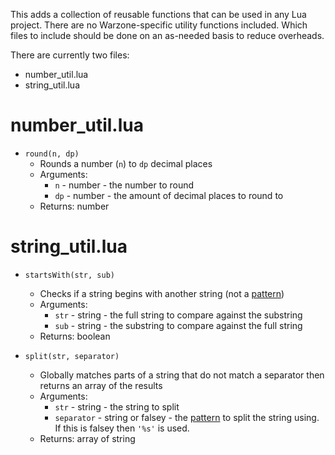 This adds a collection of reusable functions that can be used in any Lua project. There are no Warzone-specific utility functions included. Which files to include should be done on an as-needed basis to reduce overheads.

There are currently two files:
* number_util.lua
* string_util.lua

# number_util.lua
* `round(n, dp)`
  * Rounds a number (`n`) to `dp` decimal places
  * Arguments:
    * `n` - number - the number to round
    * `dp` - number - the amount of decimal places to round to
  * Returns: number

# string_util.lua
* `startsWith(str, sub)`
  * Checks if a string begins with another string (not a [pattern](https://www.lua.org/pil/20.2.html))
  * Arguments:
    * `str` - string - the full string to compare against the substring
    * `sub` - string - the substring to compare against the full string
  * Returns: boolean

* `split(str, separator)`
  * Globally matches parts of a string that do not match a separator then returns an array of the results
  * Arguments:
    * `str` - string - the string to split
    * `separator` - string or falsey - the [pattern](https://www.lua.org/pil/20.2.html) to split the string using. If this is falsey then `'%s'` is used.
  * Returns: array of string
